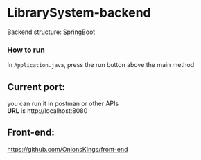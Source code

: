 # LibrarySystem-backend
Backend structure: SpringBoot

### How to run
In `Application.java`, press the run button above the main method

## Current port:
you can run it in postman or other APIs\
**URL** is http://localhost:8080

## Front-end:
https://github.com/OnionsKings/front-end